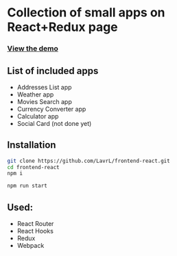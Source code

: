 # Collection of small apps on React+Redux page 


### [View the demo](https://frontend-reactjs.netlify.com/)

## List of included apps

+ Addresses List app
+ Weather app
+ Movies Search app
+ Currency Converter app
+ Calculator app
+ Social Card (not done yet)

## Installation
```bash
git clone https://github.com/LavrL/frontend-react.git
cd frontend-react
npm i

npm run start
```

## Used:
+ React Router
+ React Hooks
+ Redux
+ Webpack

